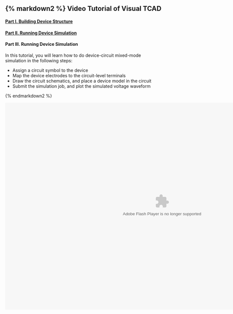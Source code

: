 <div class="box" >

{% markdown2 %}
Video Tutorial of Visual TCAD
------------------------------

#### [Part I. Building Device Structure](Tutorial-VisualTCAD-1:wide)

#### [Part II. Running Device Simulation](Tutorial-VisualTCAD-2:wide)

#### Part III. Running Device Simulation

In this tutorial, you will learn how to do device-circuit mixed-mode simulation in the following steps:

 * Assign a circuit symbol to the device
 * Map the device electrodes to the circuit-level terminals
 * Draw the circuit schematics, and place a device model in the circuit
 * Submit the simulation job, and plot the simulated voltage waveform


{% endmarkdown2 %}
<OBJECT classid="clsid:D27CDB6E-AE6D-11cf-96B8-444553540000" codebase="http://download.macromedia.com/pub/shockwave/cabs/flash/swflash.cab#version=9,0,0,28;" WIDTH="1008" HEIGHT="664">
  <PARAM NAME="movie" VALUE="../images/stories/vtcad/demo3_toolbar.swf" /> 
  <PARAM NAME="quality" VALUE="high" />
  <PARAM NAME="bgcolor" VALUE="#FFFFFF">
  <param name="allowFullScreen" value="true" >
  <EMBED src="../images/stories/vtcad/demo3_toolbar.swf" allowfullscreen="true" quality="high" bgcolor="#FFFFFF"  WIDTH="1008" HEIGHT="664" TYPE="application/x-shockwave-flash" PLUGINSPAGE="http://www.macromedia.com/shockwave/download/index.cgi?P1_Prod_Version=ShockwaveFlash"></EMBED>
</OBJECT>

</div>

